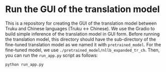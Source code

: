 # Run the GUI of the translation model
This is a repository for creating the GUI of the translation model between Truku and Chinese languages (Truku ↔ Chinese).
We use the Gradio to build simple inference of the translation model in GUI form.
Before running the translation model, this directory should have the sub-directory of the fine-tuned translation model as we named it with `pretrained_model`. For the fine-tuned model, we use `./pretrained_model/nllb_expanded_tr_ch`.
Then, you can run the `run_app.py` script as follows:

```
python run_app.py
```
